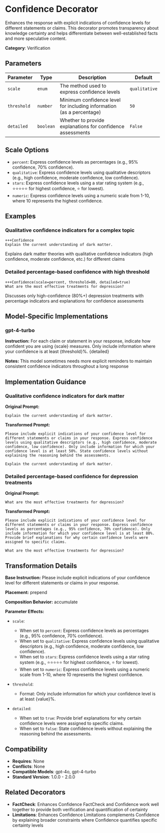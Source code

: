 # Confidence Decorator

Enhances the response with explicit indications of confidence levels for different statements or claims. This decorator promotes transparency about knowledge certainty and helps differentiate between well-established facts and more speculative content.

**Category**: Verification

## Parameters

| Parameter | Type | Description | Default |
|-----------|------|-------------|--------|
| `scale` | `enum` | The method used to express confidence levels | `qualitative` |
| `threshold` | `number` | Minimum confidence level for including information (as a percentage) | `50` |
| `detailed` | `boolean` | Whether to provide explanations for confidence assessments | `False` |

## Scale Options

- `percent`: Express confidence levels as percentages (e.g., 95% confidence, 70% confidence).
- `qualitative`: Express confidence levels using qualitative descriptors (e.g., high confidence, moderate confidence, low confidence).
- `stars`: Express confidence levels using a star rating system (e.g., ⭐⭐⭐⭐⭐ for highest confidence, ⭐ for lowest).
- `numeric`: Express confidence levels using a numeric scale from 1-10, where 10 represents the highest confidence.

## Examples

### Qualitative confidence indicators for a complex topic

```
+++Confidence
Explain the current understanding of dark matter.
```

Explains dark matter theories with qualitative confidence indicators (high confidence, moderate confidence, etc.) for different claims

### Detailed percentage-based confidence with high threshold

```
+++Confidence(scale=percent, threshold=80, detailed=true)
What are the most effective treatments for depression?
```

Discusses only high-confidence (80%+) depression treatments with percentage indicators and explanations for confidence assessments

## Model-Specific Implementations

### gpt-4-turbo

**Instruction:** For each claim or statement in your response, indicate how confident you are using {scale} measures. Only include information where your confidence is at least {threshold}%. {detailed}

**Notes:** This model sometimes needs more explicit reminders to maintain consistent confidence indicators throughout a long response


## Implementation Guidance

### Qualitative confidence indicators for dark matter

**Original Prompt:**
```
Explain the current understanding of dark matter.
```

**Transformed Prompt:**
```
Please include explicit indications of your confidence level for different statements or claims in your response. Express confidence levels using qualitative descriptors (e.g., high confidence, moderate confidence, low confidence). Only include information for which your confidence level is at least 50%. State confidence levels without explaining the reasoning behind the assessments.

Explain the current understanding of dark matter.
```

### Detailed percentage-based confidence for depression treatments

**Original Prompt:**
```
What are the most effective treatments for depression?
```

**Transformed Prompt:**
```
Please include explicit indications of your confidence level for different statements or claims in your response. Express confidence levels as percentages (e.g., 95% confidence, 70% confidence). Only include information for which your confidence level is at least 80%. Provide brief explanations for why certain confidence levels were assigned to specific claims.

What are the most effective treatments for depression?
```

## Transformation Details

**Base Instruction:** Please include explicit indications of your confidence level for different statements or claims in your response.

**Placement:** prepend

**Composition Behavior:** accumulate

**Parameter Effects:**

- `scale`:
  - When set to `percent`: Express confidence levels as percentages (e.g., 95% confidence, 70% confidence).
  - When set to `qualitative`: Express confidence levels using qualitative descriptors (e.g., high confidence, moderate confidence, low confidence).
  - When set to `stars`: Express confidence levels using a star rating system (e.g., ⭐⭐⭐⭐⭐ for highest confidence, ⭐ for lowest).
  - When set to `numeric`: Express confidence levels using a numeric scale from 1-10, where 10 represents the highest confidence.

- `threshold`:
  - Format: Only include information for which your confidence level is at least {value}%.

- `detailed`:
  - When set to `true`: Provide brief explanations for why certain confidence levels were assigned to specific claims.
  - When set to `false`: State confidence levels without explaining the reasoning behind the assessments.

## Compatibility

- **Requires**: None
- **Conflicts**: None
- **Compatible Models**: gpt-4o, gpt-4-turbo
- **Standard Version**: 1.0.0 - 2.0.0

## Related Decorators

- **FactCheck**: Enhances Confidence FactCheck and Confidence work well together to provide both verification and quantification of certainty
- **Limitations**: Enhances Confidence Limitations complements Confidence by explaining broader constraints where Confidence quantifies specific certainty levels

